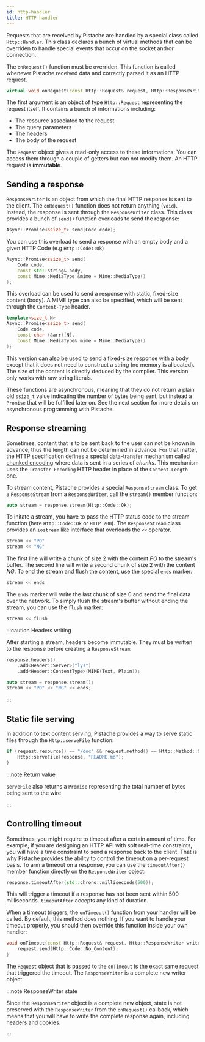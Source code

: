 ```yaml
---
id: http-handler
title: HTTP handler
---
```


<!--
SPDX-FileCopyrightText: 2016 Mathieu Stefani
SPDX-FileCopyrightText: 2021 Andrea Pappacoda

SPDX-License-Identifier: Apache-2.0
-->

Requests that are received by Pistache are handled by a special class called `Http::Handler`. This class declares a bunch of virtual methods that can be overriden to handle special events that occur on the socket and/or connection.

The `onRequest()` function must be overriden. This function is called whenever Pistache received data and correctly parsed it as an HTTP request.

```cpp
virtual void onRequest(const Http::Request& request, Http::ResponseWriter response);
```

The first argument is an object of type `Http::Request` representing the request itself. It contains a bunch of informations including:

- The resource associated to the request
- The query parameters
- The headers
- The body of the request

The `Request` object gives a read-only access to these informations. You can access them through a couple of getters but can not modify them. An HTTP request is **immutable**.

## Sending a response

`ResponseWriter` is an object from which the final HTTP response is sent to the client. The `onRequest()` function does not return anything (`void`). Instead, the response is sent through the `ResponseWriter` class. This class provides a bunch of `send()` function overloads to send the response:

```cpp
Async::Promise<ssize_t> send(Code code);
```

You can use this overload to send a response with an empty body and a given HTTP Code (e.g `Http::Code::Ok`)

```cpp
Async::Promise<ssize_t> send(
    Code code,
    const std::string& body,
    const Mime::MediaType &mime = Mime::MediaType()
);
```

This overload can be used to send a response with static, fixed-size content (body). A MIME type can also be specified, which will be sent through the `Content-Type` header.

```cpp
template<size_t N>
Async::Promise<ssize_t> send(
    Code code,
    const char (&arr)[N],
    const Mime::MediaType& mime = Mime::MediaType()
);
```

This version can also be used to send a fixed-size response with a body except that it does not need to construct a string (no memory is allocated). The size of the content is directly deduced by the compiler. This version only works with raw string literals.

These functions are asynchronous, meaning that they do not return a plain old `ssize_t` value indicating the number of bytes being sent, but instead a `Promise` that will be fulfilled later on. See the next section for more details on asynchronous programming with Pistache.

## Response streaming

Sometimes, content that is to be sent back to the user can not be known in advance, thus the length can not be determined in advance. For that matter, the HTTP specification defines a special data-transfer mechanism called [chunked encoding](https://tools.ietf.org/html/rfc7230#section-4.1) where data is sent in a series of _chunks_. This mechanism uses the `Transfer-Encoding` HTTP header in place of the `Content-Length` one.

To stream content, Pistache provides a special `ResponseStream` class. To get a `ResponseStream` from a `ResponseWriter`, call the `stream()` member function:

```cpp
auto stream = response.stream(Http::Code::Ok);
```

To initate a stream, you have to pass the HTTP status code to the stream function (here `Http::Code::Ok` or `HTTP 200`). The `ResponseStream` class provides an `iostream` like interface that overloads the `<<` operator.

```cpp
stream << "PO"
stream << "NG"
```

The first line will write a chunk of size 2 with the content _PO_ to the stream's buffer. The second line will write a second chunk of size 2 with the content _NG_. To end the stream and flush the content, use the special `ends` marker:

```cpp
stream << ends
```

The `ends` marker will write the last chunk of size 0 and send the final data over the network. To simply flush the stream's buffer without ending the stream, you can use the `flush` marker:

```cpp
stream << flush
```

:::caution Headers writing

After starting a stream, headers become immutable. They must be written to the response before creating a `ResponseStream`:

```cpp
response.headers()
    .add<Header::Server>("lys")
    .add<Header::ContentType>(MIME(Text, Plain));

auto stream = response.stream();
stream << "PO" << "NG" << ends;
```

:::

## Static file serving

In addition to text content serving, Pistache provides a way to serve static files through the `Http::serveFile` function:

```cpp
if (request.resource() == "/doc" && request.method() == Http::Method::Get) {
    Http::serveFile(response, "README.md");
}
```

:::note Return value

`serveFile` also returns a `Promise` representing the total number of bytes being sent to the wire

:::

## Controlling timeout

Sometimes, you might require to timeout after a certain amount of time. For example, if you are designing an HTTP API with soft real-time constraints, you will have a time constraint to send a response back to the client. That is why Pistache provides the ability to control the timeout on a per-request basis. To arm a timeout on a response, you can use the `timeoutAfter()` member function directly on the `ResponseWriter` object:

```cpp
response.timeoutAfter(std::chrono::milliseconds(500));
```

This will trigger a timeout if a response has not been sent within 500 milliseconds. `timeoutAfter` accepts any kind of duration.

When a timeout triggers, the `onTimeout()` function from your handler will be called. By default, this method does nothing. If you want to handle your timeout properly, you should then override this function inside your own handler:

```cpp
void onTimeout(const Http::Request& request, Http::ResponseWriter writer) {
    request.send(Http::Code::No_Content);
}
```

The `Request` object that is passed to the `onTimeout` is the exact same request that triggered the timeout. The `ResponseWriter` is a complete new writer object.

:::note ResponseWriter state

Since the `ResponseWriter` object is a complete new object, state is not preserved with the `ResponseWriter` from the `onRequest()` callback, which means that you will have to write the complete response again, including headers and cookies.

:::
